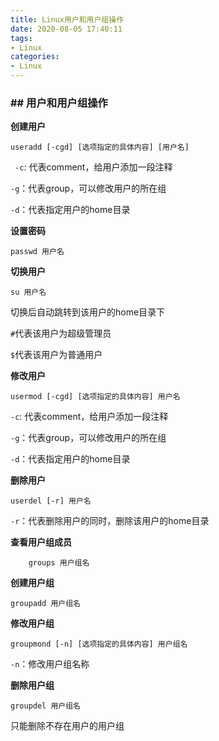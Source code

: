 ```yaml
---
title: Linux用户和用户组操作
date: 2020-08-05 17:40:11
tags:
- Linux
categories:
- Linux
---
```


### ## 用户和用户组操作
**创建用户**

```shell
useradd [-cgd] [选项指定的具体内容] [用户名]
```

<!--more-->

` -c`: 代表comment，给用户添加一段注释

`-g`：代表group，可以修改用户的所在组 

`-d`：代表指定用户的home目录

**设置密码** 

```shell
passwd 用户名
```

**切换用户**

```shell
su 用户名
```

切换后自动跳转到该用户的home目录下

`#`代表该用户为超级管理员

`$`代表该用户为普通用户

**修改用户**

```shell
usermod [-cgd] [选项指定的具体内容] 用户名
```

`-c`: 代表comment，给用户添加一段注释

`-g`：代表group，可以修改用户的所在组 

`-d`：代表指定用户的home目录

**删除用户**

```shell
userdel [-r] 用户名
```

`-r`：代表删除用户的同时，删除该用户的home目录

**查看用户组成员**

```shell
	groups 用户组名
```

**创建用户组**

```shell
groupadd 用户组名
```

**修改用户组**

```
groupmond [-n] [选项指定的具体内容] 用户组名
```

`-n`：修改用户组名称

**删除用户组**

```shell
groupdel 用户组名
```

只能删除不存在用户的用户组